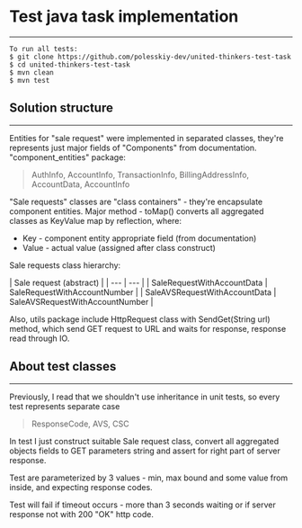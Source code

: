 # Test java task implementation
---

    To run all tests:
    $ git clone https://github.com/polesskiy-dev/united-thinkers-test-task
    $ cd united-thinkers-test-task
    $ mvn clean
    $ mvn test
    
## Solution structure
---

Entities for "sale request" were implemented in separated classes, 
they're represents just major fields of "Components" from documentation. 
"component_entities" package:
> AuthInfo, AccountInfo, TransactionInfo, BillingAddressInfo, AccountData, AccountInfo

"Sale requests" classes are "class containers" - they're encapsulate component entities.
Major method - toMap() converts all aggregated classes as KeyValue map by reflection, 
where:

 * Key - component entity appropriate field (from documentation)
 * Value - actual value (assigned after class construct)
 
Sale requests class hierarchy:

| Sale request (abstract) |
| --- | --- |
|  SaleRequestWithAccountData | SaleRequestWithAccountNumber |
|  SaleAVSRequestWithAccountData | SaleAVSRequestWithAccountNumber |

Also, utils package include HttpRequest class with SendGet(String url) method, which 
send GET request to URL and waits for response, response read through IO.

## About test classes
---
Previously, I read that we shouldn't use inheritance in unit tests,
so every test represents separate case
> ResponseCode, AVS, CSC

In test I just construct suitable Sale request class, 
convert all aggregated objects fields to GET parameters string and assert for right part of server response.

Test are parameterized by 3 values - min, max bound and some value from inside, 
and expecting response codes. 

Test will fail if timeout occurs - more than 3 seconds waiting 
or if server response not with 200 "OK" http code.
 





  
  
 
 

 
